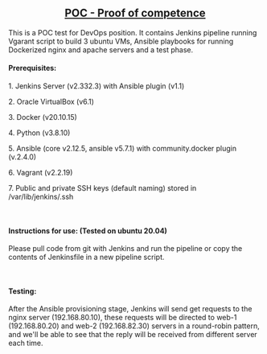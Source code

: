 <h2 style="text-align: center;"><u>POC - Proof of competence</u></h2>
<p>This is a POC test for DevOps position. It contains Jenkins pipeline running Vgarant script to build 3 ubuntu VMs, Ansible playbooks for running Dockerized nginx and apache servers and a test phase.</p>
<h4><strong>Prerequisites:</strong></h4>
<p>1. Jenkins Server (v2.332.3) with Ansible plugin (v1.1)</p>
<p>2. Oracle VirtualBox (v6.1)</p>
<p>3. Docker (v20.10.15)</p>
<p>4. Python (v3.8.10)</p>
<p>5. Ansible (core v2.12.5, ansible v5.7.1) with community.docker plugin (v.2.4.0)</p>
<p>6. Vagrant (v2.2.19)</p>
<p>7. Public and private SSH keys (default naming) stored in /var/lib/jenkins/.ssh</p>
<p>&nbsp;</p>
<h4><strong>Instructions for use: (Tested on ubuntu 20.04)</strong></h4>
<p>Please pull code from git with Jenkins and run the pipeline or copy the contents of Jenkinsfile in a new pipeline script.</p>
<p>&nbsp;</p>
<h4><strong>Testing:</strong></h4>
<p>After the Ansible provisioning stage, Jenkins will send get requests to the nginx server (192.168.80.10), these requests will be directed to web-1 (192.168.80.20) and web-2 (192.168.82.30) servers in a round-robin pattern, and we'll be able to see that the reply will be received from different server each time.</p>
